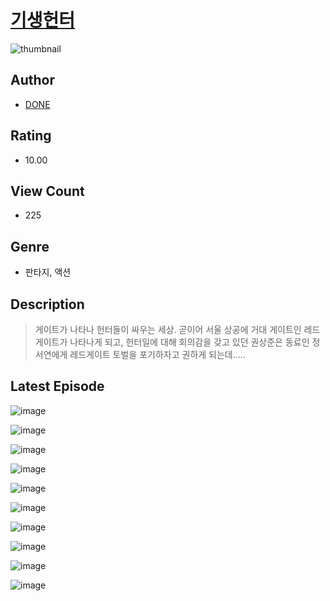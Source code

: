# [기생헌터](https://comic.naver.com/challenge/list?titleId=810070)
![thumbnail](https://image-comic.pstatic.net/user_contents_data/challenge_comic/2023/05/23/336825/upload_3558798499994952752_480x623.jpeg)

## Author
- [DONE](https://comic.naver.com/artistTitle?id=336825)

## Rating
- 10.00

## View Count
- 225

## Genre
- 판타지, 액션

## Description
> 게이트가 나타나 헌터들이 싸우는 세상. 곧이어 서울 상공에 거대 게이트인 레드게이트가 나타나게 되고, 헌터일에 대해 회의감을 갖고 있던 권상준은 동료인 정서연에게 레드게이트 토벌을 포기하자고 권하게 되는데.....


## Latest Episode
![image](https://image-comic.pstatic.net/user_contents_data/challenge_comic/2023/05/23/336825/upload_7293915378767640373.jpeg)

![image](https://image-comic.pstatic.net/user_contents_data/challenge_comic/2023/05/23/336825/upload_3546361924003640112.jpeg)

![image](https://image-comic.pstatic.net/user_contents_data/challenge_comic/2023/05/23/336825/upload_3546360832229193785.jpeg)

![image](https://image-comic.pstatic.net/user_contents_data/challenge_comic/2023/05/23/336825/upload_4062863896912409185.jpeg)

![image](https://image-comic.pstatic.net/user_contents_data/challenge_comic/2023/05/23/336825/upload_3919029106615202360.jpeg)

![image](https://image-comic.pstatic.net/user_contents_data/challenge_comic/2023/05/23/336825/upload_3689117934583821622.jpeg)

![image](https://image-comic.pstatic.net/user_contents_data/challenge_comic/2023/05/23/336825/upload_7016948189260560229.jpeg)

![image](https://image-comic.pstatic.net/user_contents_data/challenge_comic/2023/05/23/336825/upload_4050198656952198241.jpeg)

![image](https://image-comic.pstatic.net/user_contents_data/challenge_comic/2023/05/23/336825/upload_7219382572833452592.jpeg)

![image](https://image-comic.pstatic.net/user_contents_data/challenge_comic/2023/05/23/336825/upload_3762820403013498932.jpeg)
